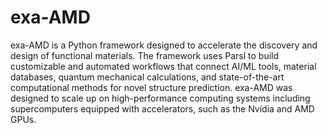 # exa-AMD
exa-AMD is a Python framework designed to accelerate the discovery and design of functional materials. The framework uses Parsl to build customizable and automated workflows that connect AI/ML tools, material databases, quantum mechanical calculations, and state-of-the-art computational methods for novel structure prediction. exa-AMD was designed to scale up on high-performance computing systems including supercomputers equipped with accelerators, such as the Nvidia and AMD GPUs.